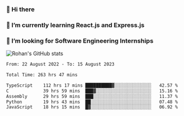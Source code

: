 ### 👋 Hi there 

<!--
**rohznmdev/rohznmdev** is a ✨ _special_ ✨ repository because its `README.md` (this file) appears on your GitHub profile.

Here are some ideas to get you started:

- 🔭 I’m currently working on ...
- 🌱 I’m currently learning Ruby and Ruby on Rails
- 👯 I’m looking to collaborate on ...
- 🤔 I’m looking for help with ...
- 💬 Ask me about ...
- 📫 How to reach me: ...
- 😄 Pronouns: ...
- ⚡ Fun fact: ...
-->
### 🌱 I’m currently learning React.js and Express.js
### 🤔 I’m looking for Software Engineering Internships
![Rohan's GitHub stats](https://github-readme-stats.vercel.app/api?username=rohznmdev&theme=dark&show_icons=true)

<!--START_SECTION:waka-->

```txt
From: 22 August 2022 - To: 15 August 2023

Total Time: 263 hrs 47 mins

TypeScript    112 hrs 17 mins ██████████▓░░░░░░░░░░░░░░   42.57 %
C             39 hrs 59 mins  ███▓░░░░░░░░░░░░░░░░░░░░░   15.16 %
Assembly      29 hrs 59 mins  ███░░░░░░░░░░░░░░░░░░░░░░   11.37 %
Python        19 hrs 43 mins  ██░░░░░░░░░░░░░░░░░░░░░░░   07.48 %
JavaScript    18 hrs 15 mins  █▓░░░░░░░░░░░░░░░░░░░░░░░   06.92 %
```

<!--END_SECTION:waka-->
